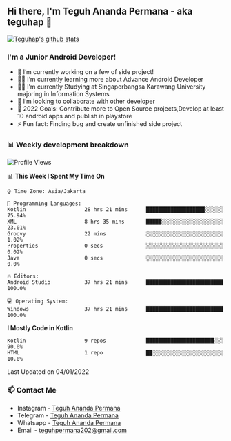 ## Hi there, I'm Teguh Ananda Permana - aka teguhap 👋

[![Teguhap's github stats](https://github-readme-stats.vercel.app/api?username=teguhap)](https://github.com/teguhap/teguhap)

### I'm a Junior Android Developer!
- 🔭 I’m currently working on a few of side project!
- 👨‍💻 I’m currently learning more about Advance Android Developer
- 👨‍🎓 I’m currently Studying at Singaperbangsa Karawang University majoring in Information Systems
- 👯 I’m looking to collaborate with other developer
- 🥅 2022 Goals: Contribute more to Open Source projects,Develop at least 10 android apps and publish in playstore
- ⚡ Fun fact: Finding bug and create unfinished side project 

### 📊 Weekly development breakdown

<!--START_SECTION:waka-->
![Profile Views](http://img.shields.io/badge/Profile%20Views-5-blue)

📊 **This Week I Spent My Time On** 

```text
⌚︎ Time Zone: Asia/Jakarta

💬 Programming Languages: 
Kotlin                   28 hrs 21 mins      ███████████████████░░░░░░   75.94% 
XML                      8 hrs 35 mins       █████░░░░░░░░░░░░░░░░░░░░   23.01% 
Groovy                   22 mins             ░░░░░░░░░░░░░░░░░░░░░░░░░   1.02% 
Properties               0 secs              ░░░░░░░░░░░░░░░░░░░░░░░░░   0.02% 
Java                     0 secs              ░░░░░░░░░░░░░░░░░░░░░░░░░   0.0%

🔥 Editors: 
Android Studio           37 hrs 21 mins      █████████████████████████   100.0%

💻 Operating System: 
Windows                  37 hrs 21 mins      █████████████████████████   100.0%

```

**I Mostly Code in Kotlin** 

```text
Kotlin                   9 repos             ██████████████████████░░░   90.0% 
HTML                     1 repo              ██░░░░░░░░░░░░░░░░░░░░░░░   10.0%

```



 Last Updated on 04/01/2022
<!--END_SECTION:waka-->

### 📫 Contact Me
- Instagram - [Teguh Ananda Permana](https://www.instagram.com/teguhananda.permana/)
- Telegram - [Teguh Ananda Permana](https://www.t.me/teguhape)
- Whatsapp - [Teguh Ananda Permana](https://wa.link/uv0mby)
- Email - teguhpermana202@gmail.com
